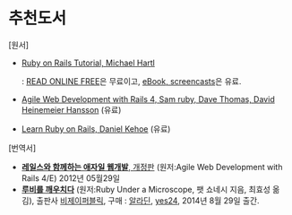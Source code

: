 # 추천도서

[원서]

* [Ruby on Rails Tutorial, Michael Hartl](http://www.railstutorial.org)

  : [READ ONLINE FREE](http://www.railstutorial.org/book)은 무료이고, [eBook, screencasts](http://www.railstutorial.org/#pricing)은 유료.

* [Agile Web Development with Rails 4, Sam ruby, Dave Thomas, David Heinemeier Hansson](http://pragprog.com/book/rails4/agile-web-development-with-rails-4) (유료)
* [Learn Ruby on Rails, Daniel Kehoe](http://learn-rails.com/learn-ruby-on-rails.html) (유료)

[번역서]

* [**레일스와 함께하는 애자일 웹개발**, 개정판](http://book.interpark.com/product/BookDisplay.do?_method=Detail&sc.shopNo=0000400000&dispNo=&sc.prdNo=210459099) (원저:Agile Web Development with Rails 4/E) 2012년 05월29일
* [**루비를 깨우치다**](http://bjpublic.tistory.com/205) (원저:Ruby Under a Microscope, 팻 쇼네시 지음, 최효성 옮김), 출판사 [비제이퍼블릭](http://bjpublic.tistory.com), 구매 : [알라딘](http://www.aladin.co.kr/shop/wproduct.aspx?ISBN=8994774769), [yes24](http://www.yes24.com/24/goods/14163047?scode=032&OzSrank=1), 2014년 8월 29일 출간.

